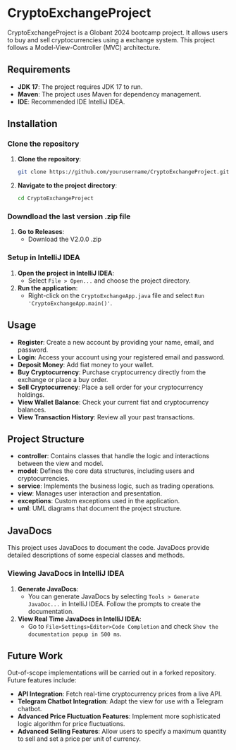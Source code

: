 # CryptoExchangeProject

CryptoExchangeProject is a Globant 2024 bootcamp project. It allows users to buy and sell cryptocurrencies using a exchange system. This project follows a Model-View-Controller (MVC) architecture.

## Requirements

- **JDK 17**: The project requires JDK 17 to run.
- **Maven**: The project uses Maven for dependency management.
- **IDE**: Recommended IDE IntelliJ IDEA.

## Installation

### Clone the repository
1. **Clone the repository**:
   ```bash
   git clone https://github.com/yourusername/CryptoExchangeProject.git
   ```
2. **Navigate to the project directory**:
   ```bash
   cd CryptoExchangeProject
   ```
### Downdload the last version .zip file 
1. **Go to Releases**:
   - Download the V2.0.0 .zip

### Setup in IntelliJ IDEA
1. **Open the project in IntelliJ IDEA**:
   - Select `File > Open...` and choose the project directory.
2. **Run the application**:
   - Right-click on the `CryptoExchangeApp.java` file and select `Run 'CryptoExchangeApp.main()'`.

## Usage

- **Register**: Create a new account by providing your name, email, and password.
- **Login**: Access your account using your registered email and password.
- **Deposit Money**: Add fiat money to your wallet.
- **Buy Cryptocurrency**: Purchase cryptocurrency directly from the exchange or place a buy order.
- **Sell Cryptocurrency**: Place a sell order for your cryptocurrency holdings.
- **View Wallet Balance**: Check your current fiat and cryptocurrency balances.
- **View Transaction History**: Review all your past transactions.

## Project Structure

- **controller**: Contains classes that handle the logic and interactions between the view and model.
- **model**: Defines the core data structures, including users and cryptocurrencies.
- **service**: Implements the business logic, such as trading operations.
- **view**: Manages user interaction and presentation.
- **exceptions**: Custom exceptions used in the application.
- **uml**: UML diagrams that document the project structure.

## JavaDocs

This project uses JavaDocs to document the code. JavaDocs provide detailed descriptions of some especial classes and methods.

### Viewing JavaDocs in IntelliJ IDEA
1. **Generate JavaDocs**:
   - You can generate JavaDocs by selecting `Tools > Generate JavaDoc...` in IntelliJ IDEA. Follow the prompts to create the documentation.
2. **View Real Time JavaDocs in IntelliJ IDEA**:
   - Go to `File>Settings>Editor>Code Completion` and check `Show the documentation popup in 500 ms`.
     
## Future Work

Out-of-scope implementations will be carried out in a forked repository. Future features include:
- **API Integration**: Fetch real-time cryptocurrency prices from a live API.
- **Telegram Chatbot Integration**: Adapt the view for use with a Telegram chatbot.
- **Advanced Price Fluctuation Features**: Implement more sophisticated logic algorithm for price fluctuations.
- **Advanced Selling Features**: Allow users to specify a maximum quantity to sell and set a price per unit of currency.

